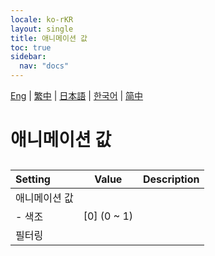```yaml
---
locale: ko-rKR
layout: single
title: 애니메이션 값
toc: true
sidebar:
  nav: "docs"
---
```

[Eng](/dancexr/menu/2025.4/scene/auto_updates.md) | [繁中](/tw/dancexr/menu/2025.4/scene/auto_updates.md) | [日本語](/jp/dancexr/menu/2025.4/scene/auto_updates.md) | [한국어](/kr/dancexr/menu/2025.4/scene/auto_updates.md) | [简中](/zh/dancexr/menu/2025.4/scene/auto_updates.md)
# 애니메이션 값
## 
| Setting | Value | Description |
| :--- | --- | :--- |
| 애니메이션 값 || 
|- 색조| [0] (0 ~ 1) | 
| 필터링 || 
